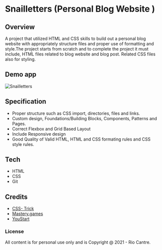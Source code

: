 # Snailletters (Personal Blog Website )

## Overview
A project that utilized HTML and CSS skills to build out a personal blog website with 
appropriately structure files and proper use of formatting and style.The project starts
from scratch and to complete the project it must include, HTML files related to blog 
website and blog post. Related CSS files also for styling.

## Demo app
![Snailletters](snail.gif)

## Specification
- Proper structure such as CSS import, directories, files and links.
- Custom design, Foundations/Building Blocks, Components, Patterns and Pages.
- Correct Flexbox and Grid Based Layout
- Include Responsive design 
- Good Quality of Valid HTML, HTML and CSS formating rules and CSS style rules.


## Tech 
- HTML
- CSS
- Git

## Credits
- [CSS- Trick](https://css-tricks.com/snippets/css/complete-guide-grid/)
- [Mastery.games](https://mastery.games/post/grid-item-placement/)
- [YouStart](https://medium.com/youstart-labs/beginners-guide-to-choose-between-css-grid-and-flexbox-783005dd2412)


### License

All content is for personal use only and is Copyright @ 2021 - Rio Cantre.





 
